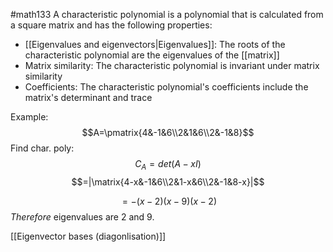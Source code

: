 #math133 
A characteristic polynomial is a polynomial that is calculated from a square matrix and has the following properties: 
- [[Eigenvalues and eigenvectors|Eigenvalues]]: The roots of the characteristic polynomial are the eigenvalues of the [[matrix]]
- Matrix similarity: The characteristic polynomial is invariant under matrix similarity
- Coefficients: The characteristic polynomial's coefficients include the matrix's determinant and trace

Example:
$$A=\pmatrix{4&-1&6\\2&1&6\\2&-1&8}$$Find char. poly:
$$C_A=det(A-xI)$$
$$=|\matrix{4-x&-1&6\\2&1-x&6\\2&-1&8-x}|$$

$$=-(x-2)(x-9)(x-2)$$
*Therefore* eigenvalues are 2 and 9.

[[Eigenvector bases (diagonlisation)]]
